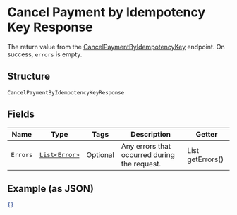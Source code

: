 
# Cancel Payment by Idempotency Key Response

The return value from the
[CancelPaymentByIdempotencyKey](#endpoint-payments-cancelpaymentbyidempotencykey) endpoint.
On success, `errors` is empty.

## Structure

`CancelPaymentByIdempotencyKeyResponse`

## Fields

| Name | Type | Tags | Description | Getter |
|  --- | --- | --- | --- | --- |
| `Errors` | [`List<Error>`](/doc/models/error.md) | Optional | Any errors that occurred during the request. | List<Error> getErrors() |

## Example (as JSON)

```json
{}
```

